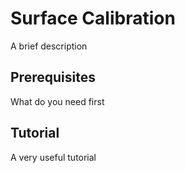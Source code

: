 # Surface Calibration

A brief description

## Prerequisites

What do you need first

## Tutorial

A very useful tutorial

